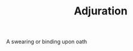 ---
title: Adjuration
letter: A
permalink: "/definitions/bld-adjuration.html"
body: A swearing or binding upon oath
published_at: '2018-07-07'
source: Black's Law Dictionary 2nd Ed (1910)
layout: post
---